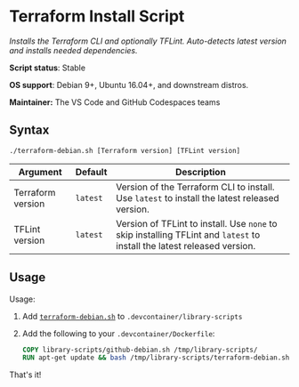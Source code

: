 # Terraform Install Script

*Installs the Terraform CLI and optionally TFLint. Auto-detects latest version and installs needed dependencies.*

**Script status**: Stable

**OS support**: Debian 9+, Ubuntu 16.04+, and downstream distros.

**Maintainer:** The VS Code and GitHub Codespaces teams

## Syntax

```text
./terraform-debian.sh [Terraform version] [TFLint version]
```

|Argument|Default|Description|
|--------|-------|-----------|
|Terraform version|`latest`| Version of the Terraform CLI to install. Use `latest` to install the latest released version. |
|TFLint version|`latest`| Version of TFLint to install. Use `none` to skip installing TFLint and `latest` to install the latest released version. |

## Usage

Usage:

1. Add [`terraform-debian.sh`](../terraform-debian.sh) to `.devcontainer/library-scripts`

2. Add the following to your `.devcontainer/Dockerfile`:

    ```Dockerfile
    COPY library-scripts/github-debian.sh /tmp/library-scripts/
    RUN apt-get update && bash /tmp/library-scripts/terraform-debian.sh
    ```

That's it!

